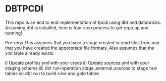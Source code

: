 # DBTPCDI

This repo is an end to end implementation of tpcdi using dbt and databricks. Assuming dbt is installed, here is four step process to get repo up and running! 

Pre-reqs
This assumes that you have a stage created to read files from and that you have created the apporpriate file formats. Also assumes that the xml table already exists. 

i) Update profiles.yml with your creds
ii) Update sources.yml with your staging schema
iii) dbt run-operation stage_external_sources to stage raw tables
iv) dbt run to build silve and gold tables
